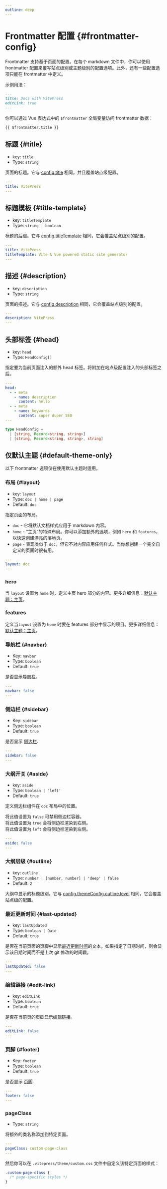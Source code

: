 ```yaml
---
outline: deep
---
```


# Frontmatter 配置 {#frontmatter-config}

Frontmatter 支持基于页面的配置。在每个 markdown 文件中，你可以使用 frontmatter 配置来覆写站点级别或主题级别的配置选项。此外，还有一些配置选项只能在 frontmatter 中定义。

示例用法：

```md
---
title: Docs with VitePress
editLink: true
---
```

你可以通过 Vue 表达式中的 `$frontmatter` 全局变量访问 frontmatter 数据：

```md
{{ $frontmatter.title }}
```

## 标题 {#title}

- key: `title`
- Type: `string`

页面的标题。它与 [config.title](./site-config#title) 相同，并且覆盖站点级配置。

```yaml
---
title: VitePress
---
```

## 标题模板 {#title-template}

- key: `titleTemplate`
- Type: `string | boolean`

标题的后缀。它与 [config.titleTemplate](./site-config#titletemplate) 相同，它会覆盖站点级别的配置。

```yaml
---
title: VitePress
titleTemplate: Vite & Vue powered static site generator
---
```

## 描述 {#description}

- key: `description`
- Type: `string`

页面的描述。它与 [config.description](./site-config#description) 相同，它会覆盖站点级别的配置。

```yaml
---
description: VitePress
---
```

## 头部标签 {#head}

- key: `head`
- Type: `HeadConfig[]`

指定要为当前页面注入的额外 head 标签。将附加在站点级配置注入的头部标签之后。

```yaml
---
head:
  - - meta
    - name: description
      content: hello
  - - meta
    - name: keywords
      content: super duper SEO
---
```

```ts
type HeadConfig =
  | [string, Record<string, string>]
  | [string, Record<string, string>, string]
```

## 仅默认主题 {#default-theme-only}

以下 frontmatter 选项仅在使用默认主题时适用。

### 布局 {#layout}

- key: `layout`
- Type: `doc | home | page`
- Default: `doc`

指定页面的布局。

- `doc` - 它将默认文档样式应用于 markdown 内容。
- `home` - “主页”的特殊布局。你可以添加额外的选项，例如 `hero` 和 `features`，以快速创建漂亮的落地页。
- `page` - 表现类似于 `doc`，但它不对内容应用任何样式。当你想创建一个完全自定义的页面时很有用。

```yaml
---
layout: doc
---
```

### hero <Badge type="info" text="home page only" />

当 `layout` 设置为 `home` 时，定义主页 hero 部分的内容。更多详细信息：[默认主题：主页](./default-theme-home-page)。

### features <Badge type="info" text="home page only" />

定义当`layout` 设置为 `home` 时要在 features 部分中显示的项目。更多详细信息：[默认主题：主页](./default-theme-home-page)。

### 导航栏 {#navbar}

- Key: `navbar`
- Type: `boolean`
- Default: `true`

是否显示[导航栏](./default-theme-nav)。

```yaml
---
navbar: false
---
```

### 侧边栏 {#sidebar}

- Key: `sidebar`
- Type: `boolean`
- Default: `true`

是否显示 [侧边栏](./default-theme-sidebar).

```yaml
---
sidebar: false
---
```

### 大纲开关 {#aside}

- key: `aside`
- Type: `boolean | 'left'`
- Default: `true`

定义侧边栏组件在 `doc` 布局中的位置。

将此值设置为 `false` 可禁用侧边栏容器。\
将此值设置为 `true` 会将侧边栏渲染到右侧。\
将此值设置为 `left` 会将侧边栏渲染到左侧。

```yaml
---
aside: false
---
```

### 大纲层级 {#outline}

- key: `outline`
- Type: `number | [number, number] | 'deep' | false`
- Default: `2`

大纲中显示的标题级别。它与 [config.themeConfig.outline.level](./default-theme-config#outline) 相同，它会覆盖站点级的配置。

### 最近更新时间 {#last-updated}

- key: `lastUpdated`
- Type: `boolean | Date`
- Default: `true`

是否在当前页面的页脚中显示[最近更新时间](./default-theme-last-updated)的文本。如果指定了日期时间，则会显示该日期时间而不是上次 git 修改的时间戳。

```yaml
---
lastUpdated: false
---
```

### 编辑链接 {#edit-link}

- key: `editLink`
- Type: `boolean`
- Default: `true`

是否在当前页的页脚显示[编辑链接](./default-theme-edit-link)。

```yaml
---
editLink: false
---
```

### 页脚 {#footer}

- Key: `footer`
- Type: `boolean`
- Default: `true`

是否显示 [页脚](./default-theme-footer).

```yaml
---
footer: false
---
```

### pageClass

- Type: `string`

将额外的类名称添加到特定页面。

```yaml
---
pageClass: custom-page-class
---
```

然后你可以在 `.vitepress/theme/custom.css` 文件中自定义该特定页面的样式：

```css
.custom-page-class {
  /* page-specific styles */
}
```
